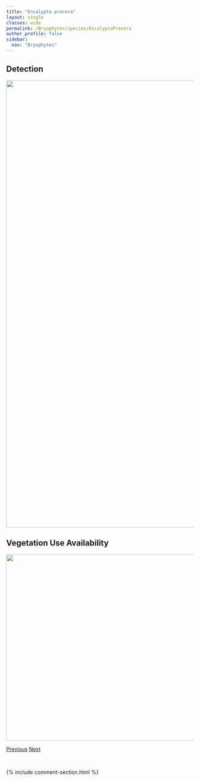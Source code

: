 ```yaml
---
title: "Encalypta procera"
layout: single
classes: wide
permalink: /Bryophytes/species/EncalyptaProcera
author_profile: false
sidebar:
  nav: "Bryophytes"
---
```


<h2>Detection</h2>

<a href="https://drive.google.com/uc?export=view&id=1dRCwUvXLNyrH1Up3N6y88irdpRxigGXX">
<img src="https://drive.google.com/uc?export=view&id=1dRCwUvXLNyrH1Up3N6y88irdpRxigGXX" height = "1200" width = "800">
</a>


<h2>Vegetation Use Availability</h2>

<a href="https://drive.google.com/uc?export=view&id=1Dulu2lUH1ZgefS844xpjlwOL5mrkDGtq">
<img src="https://drive.google.com/uc?export=view&id=1Dulu2lUH1ZgefS844xpjlwOL5mrkDGtq" height = "500" width = "1000">
</a>


<a href="/DevelopmentWebsite/Bryophytes/species/EncalyptaCiliata" class="pagination--pager" title="Encalypta ciliata">Previous</a> <a href="/DevelopmentWebsite/Bryophytes/species/EncalyptaRhaptocarpa" class="pagination--pager" title="Encalypta rhaptocarpa">Next</a>

<p>&nbsp;</p>

{% include comment-section.html %}
